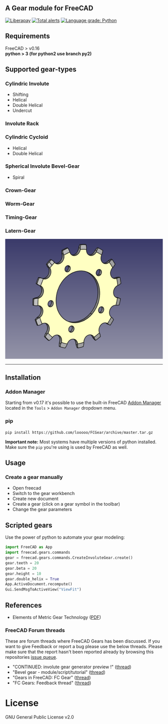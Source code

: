 ## A Gear module for FreeCAD
[![Liberapay](http://img.shields.io/liberapay/patrons/looooo.svg?logo=liberapay)](https://liberapay.com/looooo/donate) [![Total alerts](https://img.shields.io/lgtm/alerts/g/looooo/freecad.gears.svg?logo=lgtm&logoWidth=18)](https://lgtm.com/projects/g/looooo/freecad.gears/alerts/) [![Language grade: Python](https://img.shields.io/lgtm/grade/python/g/looooo/freecad.gears.svg?logo=lgtm&logoWidth=18)](https://lgtm.com/projects/g/looooo/freecad.gears/context:python)  

## Requirements
FreeCAD > v0.16  
__python > 3 (for python2 use branch py2)__


## Supported gear-types

### Cylindric Involute
* Shifting
* Helical
* Double Helical
* Undercut

### Involute Rack

### Cylindric Cycloid
* Helical
* Double Helical

### Spherical Involute Bevel-Gear
* Spiral

### Crown-Gear

### Worm-Gear

### Timing-Gear

### Latern-Gear
![latern-gear](examples/latern-gear.png)

---------------------------

## Installation

### Addon Manager  
Starting from v0.17 it's possible to use the built-in FreeCAD [Addon Manager](https://github.com/FreeCAD/FreeCAD-addons#1-builtin-addon-manager)
located in the `Tools` > `Addon Manager` dropdown menu.

### pip

`pip install https://github.com/looooo/FCGear/archive/master.tar.gz`

**Important note:** Most systems have multiple versions of python installed. Make sure the `pip` you're using is used by FreeCAD as well.

## Usage

### Create a gear manually
* Open freecad
* Switch to the gear workbench
* Create new document
* Create a gear (click on a gear symbol in the toolbar)
* Change the gear parameters

## Scripted gears
Use the power of python to automate your gear modeling: 

```python
import FreeCAD as App
import freecad.gears.commands
gear = freecad.gears.commands.CreateInvoluteGear.create()
gear.teeth = 20
gear.beta = 20
gear.height = 10
gear.double_helix = True
App.ActiveDocument.recompute()
Gui.SendMsgToActiveView("ViewFit")
```

## References
* Elements of Metric Gear Technology ([PDF](http://qtcgears.com/tools/catalogs/PDF_Q420/Tech.pdf))

### FreeCAD Forum threads
These are forum threads where FreeCAD Gears has been discussed. If you want to give Feedback
or report a bug please use the below threads. Please make sure that the report hasn't been reported already
by browsing this repositories [issue queue](https://github.com/looooo/freecad.gears/issues).   
* "CONTINUED: involute gear generator preview !" ([thread](https://forum.freecadweb.org/viewtopic.php?f=10&t=4829))  
* "Bevel gear - module/script/tutorial" ([thread](https://forum.freecadweb.org/viewtopic.php?f=3&t=12878))  
* "Gears in FreeCAD: FC Gear" ([thread](https://forum.freecadweb.org/viewtopic.php?f=24&t=27381))  
* "FC Gears: Feedback thread" ([thread](https://forum.freecadweb.org/viewtopic.php?f=8&t=27626))  

# License
GNU General Public License v2.0
